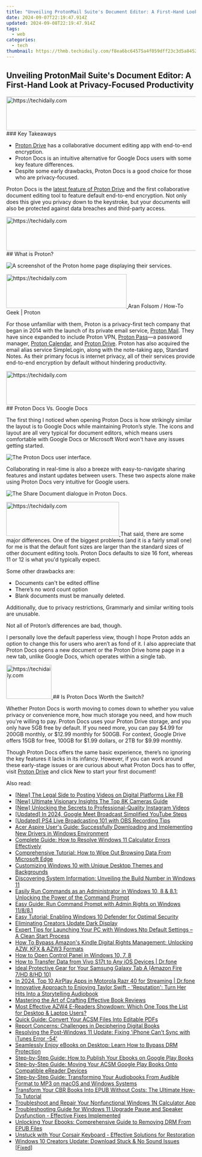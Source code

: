 ```yaml
---
title: "Unveiling ProtonMail Suite's Document Editor: A First-Hand Look at Privacy-Focused Productivity"
date: 2024-09-07T22:19:47.914Z
updated: 2024-09-08T22:19:47.914Z
tags:
  - web
categories:
  - tech
thumbnail: https://thmb.techidaily.com/f8ea6bc64575a4f059dff23c3d5a8452f8167601d5f2b8cf93b8214a89c17a78.jpg
---
```


## Unveiling ProtonMail Suite's Document Editor: A First-Hand Look at Privacy-Focused Productivity

<!-- affiliate ads begin -->
<a href="https://ephamedtechinc.pxf.io/c/5597632/2137226/26400" target="_top" id="2137226">
  <img src="//a.impactradius-go.com/display-ad/26400-2137226" border="0" alt="https://techidaily.com" width="728" height="90"/>
</a>
<img height="0" width="0" src="https://ephamedtechinc.pxf.io/i/5597632/2137226/26400" style="position:absolute;visibility:hidden;" border="0" />
<!-- affiliate ads end -->
### Key Takeaways

* [Proton Drive](https://www.anrdoezrs.net/links/3607085/type/dlg/sid/UUhtgUeUpU2003906/https://proton.me/drive) has a collaborative document editing app with end-to-end encryption.
* Proton Docs is an intuitive alternative for Google Docs users with some key feature differences.
* Despite some early drawbacks, Proton Docs is a good choice for those who are privacy-focused.

 Proton Docs is the [latest feature of Proton Drive](https://win-answers.techidaily.com/fix-iphone-unrecognized-by-itunes-on-windows-11-solutions-and-tips/) and the first collaborative document editing tool to feature default end-to-end encryption. Not only does this give you privacy down to the keystroke, but your documents will also be protected against data breaches and third-party access.

<!-- affiliate ads begin -->
<a href="https://ephamedtechinc.pxf.io/c/5597632/2137210/26400" target="_top" id="2137210">
  <img src="//a.impactradius-go.com/display-ad/26400-2137210" border="0" alt="https://techidaily.com" width="728" height="90"/>
</a>
<img height="0" width="0" src="https://ephamedtechinc.pxf.io/i/5597632/2137210/26400" style="position:absolute;visibility:hidden;" border="0" />
<!-- affiliate ads end -->
##  What is Proton?

![A screenshot of the Proton home page displaying their services.](https://static1.howtogeekimages.com/wordpress/wp-content/uploads/2024/07/screenshot-2024-07-07-135433.png) 

<!-- affiliate ads begin -->
<a href="https://aligracehair.sjv.io/c/5597632/2135357/19272" target="_top" id="2135357">
  <img src="//a.impactradius-go.com/display-ad/19272-2135357" border="0" alt="https://techidaily.com" width="320" height="90"/>
</a>
<img height="0" width="0" src="https://aligracehair.sjv.io/i/5597632/2135357/19272" style="position:absolute;visibility:hidden;" border="0" />
<!-- affiliate ads end -->
Aran Folsom / How-To Geek | Proton

 For those unfamiliar with them, Proton is a privacy-first tech company that began in 2014 with the launch of its private email service, [Proton Mail](https://www.anrdoezrs.net/links/3607085/type/dlg/sid/UUhtgUeUpU2003906/https://proton.me/mail). They have since expanded to include Proton VPN, [Proton Pass](https://www.anrdoezrs.net/links/3607085/type/dlg/sid/UUhtgUeUpU2003906/https://proton.me/pass)—a password manager, [Proton Calendar](https://www.anrdoezrs.net/links/3607085/type/dlg/sid/UUhtgUeUpU2003906/https://proton.me/calendar), and [Proton Drive](https://www.anrdoezrs.net/links/3607085/type/dlg/sid/UUhtgUeUpU2003906/https://proton.me/drive). Proton has also acquired the email alias service SimpleLogin, along with the note-taking app, Standard Notes. As their primary focus is internet privacy, all of their services provide end-to-end encryption by default without hindering productivity.

<!-- affiliate ads begin -->
<a href="https://ephamedtechinc.pxf.io/c/5597632/2126492/26400" target="_top" id="2126492">
  <img src="//a.impactradius-go.com/display-ad/26400-2126492" border="0" alt="https://techidaily.com" width="640" height="90"/>
</a>
<img height="0" width="0" src="https://ephamedtechinc.pxf.io/i/5597632/2126492/26400" style="position:absolute;visibility:hidden;" border="0" />
<!-- affiliate ads end -->
##  Proton Docs Vs. Google Docs

 The first thing I noticed when opening Proton Docs is how strikingly similar the layout is to Google Docs while maintaining Proton’s style. The icons and layout are all very typical for document editors, which means users comfortable with Google Docs or Microsoft Word won't have any issues getting started.

![The Proton Docs user interface.](https://static1.howtogeekimages.com/wordpress/wp-content/uploads/2024/07/docs.png) 

 Collaborating in real-time is also a breeze with easy-to-navigate sharing features and instant updates between users. These two aspects alone make using Proton Docs very intuitive for Google users.

![The Share Document dialogue in Proton Docs.](https://static1.howtogeekimages.com/wordpress/wp-content/uploads/2024/07/share-document.png) 

<!-- affiliate ads begin -->
<a href="https://aligracehair.sjv.io/c/5597632/2135400/19272" target="_top" id="2135400">
  <img src="//a.impactradius-go.com/display-ad/19272-2135400" border="0" alt="https://techidaily.com" width="300" height="90"/>
</a>
<img height="0" width="0" src="https://aligracehair.sjv.io/i/5597632/2135400/19272" style="position:absolute;visibility:hidden;" border="0" />
<!-- affiliate ads end -->
 That said, there are some major differences. One of the biggest problems (and it is a fairly small one) for me is that the default font sizes are larger than the standard sizes of other document editing tools. Proton Docs defaults to size 16 font, whereas 11 or 12 is what you'd typically expect.

 Some other drawbacks are:

* Documents can't be edited offline
* There’s no word count option
* Blank documents must be manually deleted.

 Additionally, due to privacy restrictions, Grammarly and similar writing tools are unusable.

 Not all of Proton’s differences are bad, though.

 I personally love the default paperless view, though I hope Proton adds an option to change this for users who aren’t as fond of it. I also appreciate that Proton Docs opens a new document or the Proton Drive home page in a new tab, unlike Google Docs, which operates within a single tab.

<!-- affiliate ads begin -->
<a href="https://aligracehair.sjv.io/c/5597632/2135350/19272" target="_top" id="2135350">
  <img src="//a.impactradius-go.com/display-ad/19272-2135350" border="0" alt="https://techidaily.com" width="120" height="90"/>
</a>
<img height="0" width="0" src="https://aligracehair.sjv.io/i/5597632/2135350/19272" style="position:absolute;visibility:hidden;" border="0" />
<!-- affiliate ads end -->
##  Is Proton Docs Worth the Switch?

 Whether Proton Docs is worth moving to comes down to whether you value privacy or convenience more, how much storage you need, and how much you're willing to pay. Proton Docs uses your Proton Drive storage, and you only have 5GB free by default. If you need more, you can pay $4.99 for 200GB monthly, or $12.99 monthly for 500GB. For context, Google Drive offers 15GB for free, 100GB for $1.99 dollars, or 2TB for $9.99 monthly.

 Though Proton Docs offers the same basic experience, there’s no ignoring the key features it lacks in its infancy. However, if you can work around these early-stage issues or are curious about what Proton Docs has to offer, visit [Proton Drive](https://www.anrdoezrs.net/links/3607085/type/dlg/sid/UUhtgUeUpU2003906/https://proton.me/drive) and click New to start your first document!

<ins class="adsbygoogle"
     style="display:block"
     data-ad-format="autorelaxed"
     data-ad-client="ca-pub-7571918770474297"
     data-ad-slot="1223367746"></ins>



<ins class="adsbygoogle"
     style="display:block"
     data-ad-client="ca-pub-7571918770474297"
     data-ad-slot="8358498916"
     data-ad-format="auto"
     data-full-width-responsive="true"></ins>

<span class="atpl-alsoreadstyle">Also read:</span>
<div><ul>
<li><a href="https://facebook-video-recording.techidaily.com/new-the-legal-side-to-posting-videos-on-digital-platforms-like-fb/"><u>[New] The Legal Side to Posting Videos on Digital Platforms Like FB</u></a></li>
<li><a href="https://fox-friendly.techidaily.com/new-ultimate-visionary-insights-the-top-8k-cameras-guide/"><u>[New] Ultimate Visionary Insights  The Top 8K Cameras Guide</u></a></li>
<li><a href="https://instagram-video-recordings.techidaily.com/new-unlocking-the-secrets-to-professional-quality-instagram-videos/"><u>[New] Unlocking the Secrets to Professional-Quality Instagram Videos</u></a></li>
<li><a href="https://eaxpv-info.techidaily.com/updated-in-2024-google-meet-broadcast-simplified-youtube-steps/"><u>[Updated] In 2024, Google Meet Broadcast Simplified  YouTube Steps</u></a></li>
<li><a href="https://screen-capture.techidaily.com/updated-ps4-live-broadcasting-101-with-obs-recording-tips/"><u>[Updated] PS4 Live Broadcasting 101 with OBS Recording Tips</u></a></li>
<li><a href="https://hardware-help.techidaily.com/acer-aspire-users-guide-successfully-downloading-and-implementing-new-drivers-in-windows-environment/"><u>Acer Aspire User's Guide: Successfully Downloading and Implementing New Drivers in Windows Environment</u></a></li>
<li><a href="https://some-skills.techidaily.com/complete-guide-how-to-resolve-windows-11-calculator-errors-effectively/"><u>Complete Guide: How to Resolve Windows 11 Calculator Errors Effectively</u></a></li>
<li><a href="https://some-skills.techidaily.com/comprehensive-tutorial-how-to-wipe-out-browsing-data-from-microsoft-edge/"><u>Comprehensive Tutorial: How to Wipe Out Browsing Data From Microsoft Edge</u></a></li>
<li><a href="https://some-skills.techidaily.com/customizing-windows-10-with-unique-desktop-themes-and-backgrounds/"><u>Customizing Windows 10 with Unique Desktop Themes and Backgrounds</u></a></li>
<li><a href="https://some-skills.techidaily.com/discovering-system-information-unveiling-the-build-number-in-windows-11/"><u>Discovering System Information: Unveiling the Build Number in Windows 11</u></a></li>
<li><a href="https://some-skills.techidaily.com/easily-run-commands-as-an-administrator-in-windows-10-8-and-81-unlocking-the-power-of-the-command-prompt/"><u>Easily Run Commands as an Administrator in Windows 10, 8 & 8.1: Unlocking the Power of the Command Prompt</u></a></li>
<li><a href="https://some-skills.techidaily.com/easy-guide-run-command-prompt-with-admin-rights-on-windows-11881/"><u>Easy Guide: Run Command Prompt with Admin Rights on Windows 11/8/8.1</u></a></li>
<li><a href="https://some-skills.techidaily.com/easy-tutorial-enabling-windows-10-defender-for-optimal-security/"><u>Easy Tutorial: Enabling Windows 10 Defender for Optimal Security</u></a></li>
<li><a href="https://graphic-issues.techidaily.com/eliminating-creators-update-dark-display/"><u>Eliminating Creators Update Dark Display</u></a></li>
<li><a href="https://some-skills.techidaily.com/expert-tips-for-launching-your-pc-with-windows-nto-default-settings-a-clean-start-process/"><u>Expert Tips for Launching Your PC with Windows Nto Default Settings – A Clean Start Process</u></a></li>
<li><a href="https://some-skills.techidaily.com/how-to-bypass-amazons-kindle-digital-rights-management-unlocking-azw-kfx-and-azw3-formats/"><u>How To Bypass Amazon's Kindle Digital Rights Management: Unlocking AZW, KFX & AZW3 Formats</u></a></li>
<li><a href="https://some-skills.techidaily.com/how-to-open-control-panel-in-windows-10-7-8/"><u>How to Open Control Panel in Windows 10, 7, 8</u></a></li>
<li><a href="https://android-transfer.techidaily.com/how-to-transfer-data-from-vivo-s17t-to-any-ios-devices-drfone-by-drfone-transfer-from-android-transfer-from-android/"><u>How to Transfer Data from Vivo S17t to Any iOS Devices | Dr.fone</u></a></li>
<li><a href="https://some-skills.techidaily.com/ideal-protective-gear-for-your-samsung-galaxy-tab-a-amazon-fire-7hd-8hd-10/"><u>Ideal Protective Gear for Your Samsung Galaxy Tab A (Amazon Fire 7/HD 8/HD 10)</u></a></li>
<li><a href="https://screen-mirror.techidaily.com/in-2024-top-10-airplay-apps-in-motorola-razr-40-for-streaming-drfone-by-drfone-android/"><u>In 2024, Top 10 AirPlay Apps in Motorola Razr 40 for Streaming | Dr.fone</u></a></li>
<li><a href="https://some-skills.techidaily.com/innovative-approach-to-enjoying-taylor-swift-reputation-turn-her-hits-into-a-storytelling-audiobook/"><u>Innovative Approach to Enjoying Taylor Swift - 'Reputation': Turn Her Hits Into a Storytelling Audiobook</u></a></li>
<li><a href="https://some-skills.techidaily.com/mastering-the-art-of-crafting-effective-book-reviews/"><u>Mastering the Art of Crafting Effective Book Reviews</u></a></li>
<li><a href="https://some-skills.techidaily.com/most-effective-azw4-e-readers-showdown-which-one-tops-the-list-for-desktop-and-laptop-users/"><u>Most Effective AZW4 E-Readers Showdown: Which One Tops the List for Desktop & Laptop Users?</u></a></li>
<li><a href="https://some-skills.techidaily.com/quick-guide-convert-your-acsm-files-into-editable-pdfs/"><u>Quick Guide: Convert Your ACSM Files Into Editable PDFs</u></a></li>
<li><a href="https://some-skills.techidaily.com/report-concerns-challenges-in-deciphering-digital-books/"><u>Report Concerns: Challenges in Deciphering Digital Books</u></a></li>
<li><a href="https://some-skills.techidaily.com/resolving-the-post-windows-11-update-fixing-iphone-cant-sync-with-itunes-error-54/"><u>Resolving the Post-Windows 11 Update: Fixing 'iPhone Can't Sync with iTunes Error -54'</u></a></li>
<li><a href="https://some-skills.techidaily.com/seamlessly-enjoy-ebooks-on-desktop-learn-how-to-bypass-drm-protection/"><u>Seamlessly Enjoy eBooks on Desktop: Learn How to Bypass DRM Protection</u></a></li>
<li><a href="https://some-skills.techidaily.com/step-by-step-guide-how-to-publish-your-ebooks-on-google-play-books/"><u>Step-by-Step Guide: How to Publish Your Ebooks on Google Play Books</u></a></li>
<li><a href="https://some-skills.techidaily.com/step-by-step-guide-moving-your-acsm-google-play-books-onto-compatible-ereader-devices/"><u>Step-by-Step Guide: Moving Your ACSM Google Play Books Onto Compatible eReader Devices</u></a></li>
<li><a href="https://some-skills.techidaily.com/step-by-step-guide-transforming-your-audiobooks-from-audible-format-to-mp3-on-macos-and-windows-systems/"><u>Step-by-Step Guide: Transforming Your Audiobooks From Audible Format to MP3 on macOS and Windows Systems</u></a></li>
<li><a href="https://some-skills.techidaily.com/transform-your-cbr-books-into-epub-without-costs-the-ultimate-how-to-tutorial/"><u>Transform Your CBR Books Into EPUB Without Costs: The Ultimate How-To Tutorial</u></a></li>
<li><a href="https://some-skills.techidaily.com/troubleshoot-and-repair-your-nonfunctional-windows-1n-calculator-app/"><u>Troubleshoot and Repair Your Nonfunctional Windows 1N Calculator App</u></a></li>
<li><a href="https://some-skills.techidaily.com/troubleshooting-guide-for-windows-11-upgrade-pause-and-speaker-dysfunction-effective-fixes-implemented/"><u>Troubleshooting Guide for Windows 11 Upgrade Pause and Speaker Dysfunction - Effective Fixes Implemented</u></a></li>
<li><a href="https://some-skills.techidaily.com/unlocking-your-ebooks-comprehensive-guide-to-removing-drm-from-epub-files/"><u>Unlocking Your Ebooks: Comprehensive Guide to Removing DRM From EPUB Files</u></a></li>
<li><a href="https://win-howtos.techidaily.com/unstuck-with-your-corsair-keyboard-effective-solutions-for-restoration/"><u>Unstuck with Your Corsair Keyboard - Effective Solutions for Restoration</u></a></li>
<li><a href="https://some-skills.techidaily.com/windows-10-creators-update-download-stuck-and-no-sound-issues-fixed/"><u>Windows 10 Creators Update: Download Stuck & No Sound Issues [Fixed]</u></a></li>
</ul></div>
